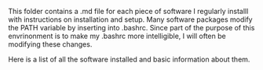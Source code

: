 This folder contains a .md file for each piece of software I regularly installl with instructions on installation and setup. Many software packages modify the PATH variable by inserting into .bashrc. Since part of the purpose of this envrinonment is to make my .bashrc more intelligible, I will often be modifying these changes.

Here is a list of all the software installed and basic information about them.


